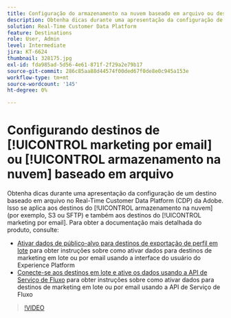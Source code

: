 ```yaml
---
title: Configuração do armazenamento na nuvem baseado em arquivo ou destinos de marketing por email
description: Obtenha dicas durante uma apresentação da configuração de um destino baseado em arquivo no Real-Time CDP do Adobe. Isso se aplica aos destinos de armazenamento na nuvem (por exemplo, S3 ou SFTP) e também aos destinos de marketing por email.
solution: Real-Time Customer Data Platform
feature: Destinations
role: User, Admin
level: Intermediate
jira: KT-6624
thumbnail: 328175.jpg
exl-id: fda985ad-5d56-4e61-871f-2f29a2e79b17
source-git-commit: 286c85aa88d44574f00ded67f0de8e0c945a153e
workflow-type: tm+mt
source-wordcount: '145'
ht-degree: 0%

---
```


# Configurando destinos de [!UICONTROL marketing por email] ou [!UICONTROL armazenamento na nuvem] baseado em arquivo

Obtenha dicas durante uma apresentação da configuração de um destino baseado em arquivo no Real-Time Customer Data Platform (CDP) da Adobe. Isso se aplica aos destinos do [!UICONTROL armazenamento na nuvem] (por exemplo, S3 ou SFTP) e também aos destinos do [!UICONTROL marketing por email]. Para obter a documentação mais detalhada do produto, consulte:

* [Ativar dados de público-alvo para destinos de exportação de perfil em lote](https://experienceleague.adobe.com/docs/experience-platform/destinations/ui/activate/activate-batch-profile-destinations.html?lang=pt-BR) para obter instruções sobre como ativar dados para destinos de marketing em lote ou por email usando a interface do usuário do Experience Platform
* [Conecte-se aos destinos em lote e ative os dados usando a API de Serviço de Fluxo](https://experienceleague.adobe.com/docs/experience-platform/destinations/api/connect-activate-batch-destinations.html?lang=pt-BR) para obter instruções sobre como ativar dados para destinos de marketing em lote ou por email usando a API de Serviço de Fluxo

>[!VIDEO](https://video.tv.adobe.com/v/340713/?learn=on&enablevpops&captions=por_br)
